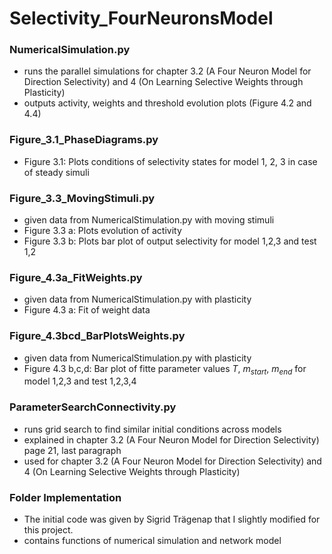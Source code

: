 # Selectivity_FourNeuronsModel

### NumericalSimulation.py 
- runs the parallel simulations for chapter 3.2 (A Four Neuron Model for Direction Selectivity) and 4 (On Learning Selective Weights through Plasticity) 
- outputs activity, weights and threshold evolution plots (Figure 4.2 and 4.4)

### Figure_3.1_PhaseDiagrams.py
- Figure 3.1: Plots conditions of selectivity states for model 1, 2, 3 in case of steady simuli

### Figure_3.3_MovingStimuli.py
- given data from NumericalStimulation.py with moving stimuli
- Figure 3.3 a: Plots evolution of activity 
- Figure 3.3 b: Plots bar plot of output selectivity for model 1,2,3 and test 1,2

### Figure_4.3a_FitWeights.py
- given data from NumericalStimulation.py with plasticity
- Figure 4.3 a: Fit of weight data

### Figure_4.3bcd_BarPlotsWeights.py
- given data from NumericalStimulation.py with plasticity
- Figure 4.3 b,c,d: Bar plot of fitte parameter values $T$, $m_{start}$, $m_{end}$ for model 1,2,3 and test 1,2,3,4

### ParameterSearchConnectivity.py
- runs grid search to find similar initial conditions across models
- explained in chapter 3.2 (A Four Neuron Model for Direction Selectivity) page 21, last paragraph
- used for chapter 3.2 (A Four Neuron Model for Direction Selectivity) and 4 (On Learning Selective Weights through Plasticity) 

### Folder Implementation
- The initial code was given by Sigrid Trägenap that I slightly modified for this project.
- contains functions of numerical simulation and network model



